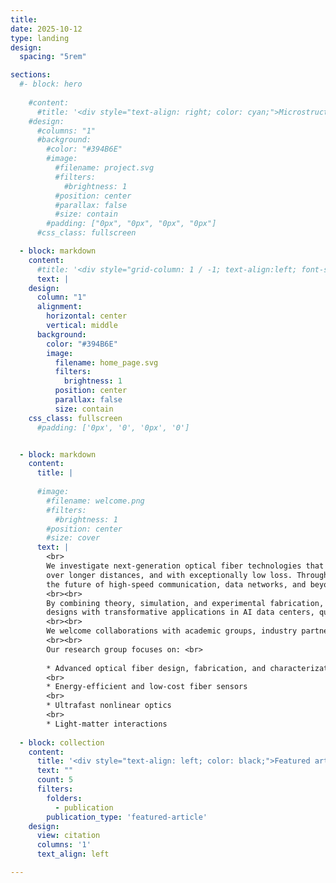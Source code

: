 ```yaml
---
title:
date: 2025-10-12
type: landing
design:
  spacing: "5rem"

sections:
  #- block: hero
    
    #content:
      #title: '<div style="text-align: right; color: cyan;">Microstructure Optical Fiber Lab</div>'
    #design:
      #columns: "1"
      #background:
        #color: "#394B6E"
        #image:
          #filename: project.svg
          #filters:
            #brightness: 1
          #position: center
          #parallax: false
          #size: contain
        #padding: ["0px", "0px", "0px", "0px"]
      #css_class: fullscreen

  - block: markdown
    content:
      #title: '<div style="grid-column: 1 / -1; text-align:left; font-size:1rem;">MOFLab projects</div>'
      text: |
    design:
      column: "1"
      alignment:
        horizontal: center
        vertical: middle
      background:
        color: "#394B6E"
        image:
          filename: home_page.svg
          filters:
            brightness: 1
          position: center
          parallax: false
          size: contain
    css_class: fullscreen
      #padding: ['0px', '0', '0px', '0']


  - block: markdown
    content:
      title: |
        
      #image:
        #filename: welcome.png
        #filters:
          #brightness: 1
        #position: center
        #size: cover
      text: |
        <br>
        We investigate next-generation optical fiber technologies that redefine how light travels. Our work centers on innovative hollow-core fibers—engineered with microscopic air channels that let light propagate faster,
        over longer distances, and with exceptionally low loss. Through advanced microstructured designs, we aim to achieve ultra-low transmission loss, minimal latency, and broad bandwidth, opening new possibilities for
        the future of high-speed communication, data networks, and beyond.
        <br><br>
        By combining theory, simulation, and experimental fabrication, we aim to understand the underlying physics of light propagation in complex fiber geometries. Our insights drive the development of practical fiber
        designs with transformative applications in AI data centers, quantum communication, ultrafast data transmission, advanced laser systems, fiber-optic sensing, and biomedical imaging.
        <br><br>
        We welcome collaborations with academic groups, industry partners, and students interested in shaping the next generation of photonic technologies.
        <br><br>
        Our research group focuses on: <br>
    
        * Advanced optical fiber design, fabrication, and characterization
        <br>
        * Energy-efficient and low-cost fiber sensors
        <br>
        * Ultrafast nonlinear optics
        <br>
        * Light-matter interactions
  
  - block: collection
    content:
      title: '<div style="text-align: left; color: black;">Featured articles</div>'
      text: ""
      count: 5
      filters:
        folders:
          - publication
        publication_type: 'featured-article'
    design:
      view: citation
      columns: '1'
      text_align: left

---
```



